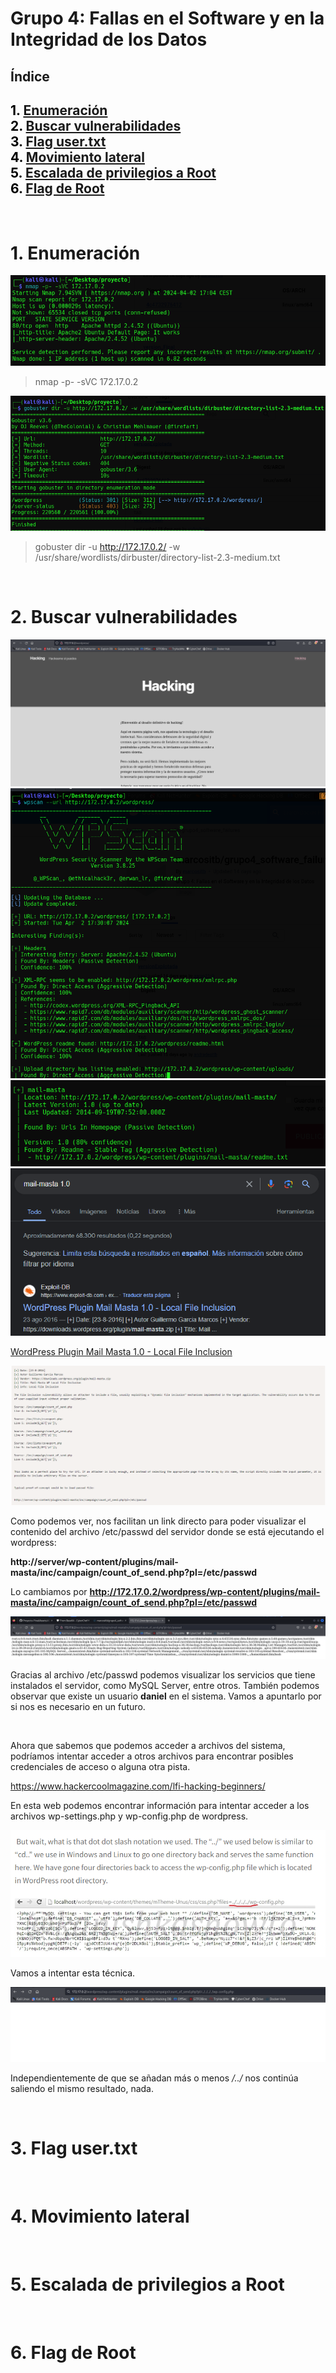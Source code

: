 # Grupo 4: Fallas en el Software y en la Integridad de los Datos

## **Índice**

<span style="color:black;">1. [ Enumeración](#Enumeración)</span><br>
<span style="color:black;">2. [ Buscar vulnerabilidades](#Vulnerabilidades)</span><br>
<span style="color:black;">3. [ Flag user.txt](#Flag1)</span><br>
<span style="color:black;">4. [ Movimiento lateral](#Movimiento)</span><br>
<span style="color:black;">5. [ Escalada de privilegios a Root](#Escalada)</span><br>
<span style="color:black;">6. [ Flag de Root](#flag-root)</span><br>
---

<br>

<h1 name="Enumeración">1. Enumeración</h1>

<img src="https://github.com/Dani-ITB24/Proyecto-Final/blob/Grupo5(Eloi-Alan-Fernando-Jose-Zomeño)/Documentos/Grupo%204/img_A08/nmap.png" alt="nmap">

> nmap -p- -sVC 172.17.0.2 

<img src="https://github.com/Dani-ITB24/Proyecto-Final/blob/Grupo5(Eloi-Alan-Fernando-Jose-Zomeño)/Documentos/Grupo%204/img_A08/gobuster.png" alt="gobuster">

> gobuster dir -u http://172.17.0.2/ -w /usr/share/wordlists/dirbuster/directory-list-2.3-medium.txt

<br>
<h1 name="Vulnerabilidades">2. Buscar vulnerabilidades</h1>

<img src="https://github.com/Dani-ITB24/Proyecto-Final/blob/Grupo5(Eloi-Alan-Fernando-Jose-Zomeño)/Documentos/Grupo%204/img_A08/web.png" alt="Wordpress">

<img src="https://github.com/Dani-ITB24/Proyecto-Final/blob/Grupo5(Eloi-Alan-Fernando-Jose-Zomeño)/Documentos/Grupo%204/img_A08/wpscan.png" alt="wpscan">

<img src="https://github.com/Dani-ITB24/Proyecto-Final/blob/Grupo5(Eloi-Alan-Fernando-Jose-Zomeño)/Documentos/Grupo%204/img_A08/wpscan2.png" alt="wpscan2">


<img src="https://github.com/Dani-ITB24/Proyecto-Final/blob/Grupo5(Eloi-Alan-Fernando-Jose-Zomeño)/Documentos/Grupo%204/img_A08/mail-masta.png" alt="mail-masta">

[WordPress Plugin Mail Masta 1.0 - Local File Inclusion](https://www.exploit-db.com/exploits/40290)

<img src="https://github.com/Dani-ITB24/Proyecto-Final/blob/Grupo5(Eloi-Alan-Fernando-Jose-Zomeño)/Documentos/Grupo%204/img_A08/plugin-exploitdb.png" alt="plugin-exploitdb">

Como podemos ver, nos facilitan un link directo para poder visualizar el contenido del archivo /etc/passwd del servidor donde se está ejecutando el wordpress:

**http://server/wp-content/plugins/mail-masta/inc/campaign/count_of_send.php?pl=/etc/passwd**

Lo cambiamos por **http://172.17.0.2/wordpress/wp-content/plugins/mail-masta/inc/campaign/count_of_send.php?pl=/etc/passwd**


<img src="https://github.com/Dani-ITB24/Proyecto-Final/blob/Grupo5(Eloi-Alan-Fernando-Jose-Zomeño)/Documentos/Grupo%204/img_A08/plugin-exploit.png" alt="plugin-exploit">

Gracias al archivo /etc/passwd podemos visualizar los servicios que tiene instalados el servidor, como MySQL Server, entre otros. También podemos observar que existe un usuario **daniel** en el sistema. Vamos a apuntarlo por si nos es necesario en un futuro.

<br>

Ahora que sabemos que podemos acceder a archivos del sistema, podríamos intentar acceder a otros archivos para encontrar posibles credenciales de acceso o alguna otra pista.

https://www.hackercoolmagazine.com/lfi-hacking-beginners/

En esta web podemos encontrar información para intentar acceder a los archivos wp-settings.php y wp-config.php de wordpress.

<img src="https://github.com/Dani-ITB24/Proyecto-Final/blob/Grupo5(Eloi-Alan-Fernando-Jose-Zomeño)/Documentos/Grupo%204/img_A08/info-wp-config.png" alt="Acceder a wp-config.php">

Vamos a intentar esta técnica.

<img src="https://github.com/Dani-ITB24/Proyecto-Final/blob/Grupo5(Eloi-Alan-Fernando-Jose-Zomeño)/Documentos/Grupo%204/img_A08/wp-notworking.png" alt="wp-notworking">

Independientemente de que se añadan más o menos */../* nos continúa saliendo el mismo resultado, nada.

<br>
<h1 name="Flag1">3. Flag user.txt</h1>



<br>
<h1 name="Movimiento">4. Movimiento lateral</h1>


<br>
<h1 name="Escalada">5. Escalada de privilegios a Root</h1>


<br>
<h1 name="flag-root">6. Flag de Root</h1>

